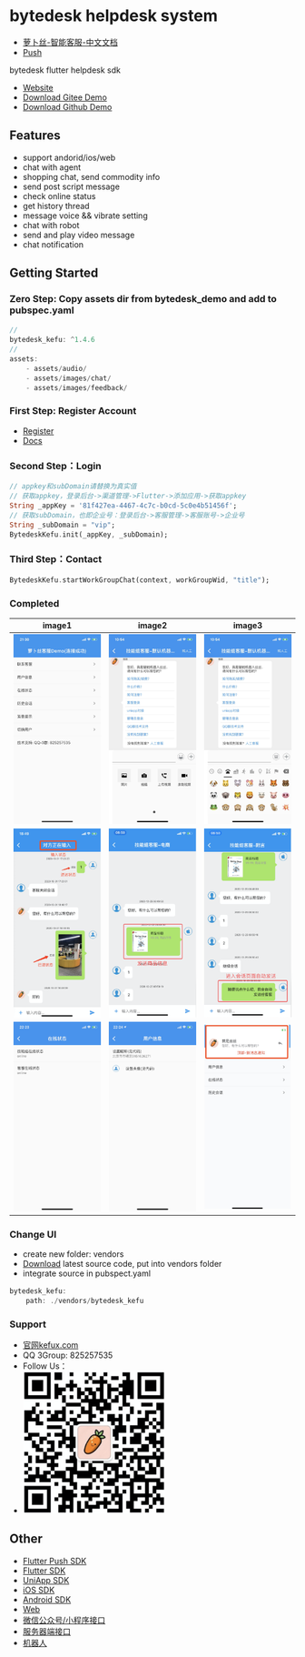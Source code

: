# bytedesk helpdesk system

- [萝卜丝-智能客服-中文文档](https://git.oschina.net/270580156/bytedesk-flutter)
- [Push](https://pub.dev/packages/bytedesk_push)

bytedesk flutter helpdesk sdk

- [Website](https://www.bytedesk.com)
- [Download Gitee Demo](https://git.oschina.net/270580156/bytedesk-flutter)
- [Download Github Demo](https://github.com/Bytedesk/bytedesk-flutter)
<!-- - [Download ApkDemo](https://bytedesk.oss-cn-shenzhen.aliyuncs.com/apk/bytedesk-android-sdk-demo.apk) -->

## Features

- support andorid/ios/web
- chat with agent
- shopping chat, send commodity info
- send post script message
- check online status
- get history thread
- message voice && vibrate setting
- chat with robot
- send and play video message
- chat notification
  <!-- - support faq list -->
  <!-- - support feedback -->

## Getting Started

### Zero Step: Copy assets dir from bytedesk_demo and add to pubspec.yaml

```dart
//
bytedesk_kefu: ^1.4.6
//
assets:
    - assets/audio/
    - assets/images/chat/
    - assets/images/feedback/
```

### First Step: Register Account

- [Register](https://www.bytedesk.com/admin)
- [Docs](https://github.com/pengjinning/bytedesk-android)

### Second Step：Login

```dart
// appkey和subDomain请替换为真实值
// 获取appkey，登录后台->渠道管理->Flutter->添加应用->获取appkey
String _appKey = '81f427ea-4467-4c7c-b0cd-5c0e4b51456f';
// 获取subDomain，也即企业号：登录后台->客服管理->客服账号->企业号
String _subDomain = "vip";
BytedeskKefu.init(_appKey, _subDomain);
```

### Third Step：Contact

```dart
BytedeskKefu.startWorkGroupChat(context, workGroupWid, "title");
```

### Completed

|                                                image1                                                 |                                                 image2                                                  |                                                  image3                                                  |
| :---------------------------------------------------------------------------------------------------: | :-----------------------------------------------------------------------------------------------------: | :------------------------------------------------------------------------------------------------------: |
|  <img src="https://github.com/Bytedesk/bytedesk-flutter/blob/master/home.jpeg?raw=true" width="250">  |  <img src="https://github.com/Bytedesk/bytedesk-flutter/blob/master/robot1.jpeg?raw=true" width="250">   |  <img src="https://github.com/Bytedesk/bytedesk-flutter/blob/master/robot2.jpeg?raw=true" width="250">   |
|  <img src="https://github.com/Bytedesk/bytedesk-flutter/blob/master/chat.png?raw=true" width="250">   |   <img src="https://github.com/Bytedesk/bytedesk-flutter/blob/master/shop.png?raw=true" width="250">    | <img src="https://github.com/Bytedesk/bytedesk-flutter/blob/master/postscript.png?raw=true" width="250"> |
| <img src="https://github.com/Bytedesk/bytedesk-flutter/blob/master/status.jpeg?raw=true" width="250"> | <img src="https://github.com/Bytedesk/bytedesk-flutter/blob/master/userinfo.jpeg?raw=true" width="250"> |  <img src="https://github.com/Bytedesk/bytedesk-flutter/blob/master/notice.jpeg?raw=true" width="250"> |

### Change UI

- create new folder: vendors
- [Download](https://pub.dev/packages/bytedesk_kefu/versions) latest source code, put into vendors folder
- integrate source in pubspect.yaml

```dart
bytedesk_kefu:
    path: ./vendors/bytedesk_kefu
```

### Support

- [官网kefux.com](https://www.kefux.com/)
- QQ 3Group: 825257535
- Follow Us：
- <img src="https://github.com/Bytedesk/bytedesk-flutter/blob/master/luobosi_mp.png?raw=true" width="250">

## Other

- [Flutter Push SDK](https://pub.dev/packages/bytedesk_push)
- [Flutter SDK](https://github.com/bytedesk/bytedesk-flutter)
- [UniApp SDK](https://github.com/bytedesk/bytedesk-uniapp)
- [iOS SDK](https://github.com/bytedesk/bytedesk-ios)
- [Android SDK](https://github.com/bytedesk/bytedesk-android)
- [Web](https://github.com/bytedesk/bytedesk-web)
- [微信公众号/小程序接口](https://github.com/bytedesk/bytedesk-wechat)
- [服务器端接口](https://github.com/bytedesk/bytedesk-server)
- [机器人](https://github.com/bytedesk/bytedesk-chatbot)
